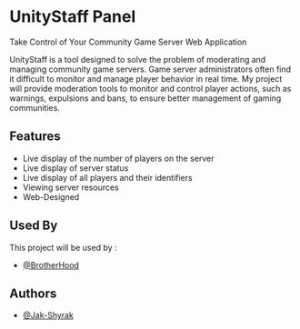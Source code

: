 # UnityStaff Panel

Take Control of Your Community Game Server
Web Application


UnityStaff is a tool designed to solve the problem of moderating and managing community game servers. Game server administrators often find it difficult to monitor and manage player behavior in real time. My project will provide moderation tools to monitor and control player actions, such as warnings, expulsions and bans, to ensure better management of gaming communities.



## Features

- Live display of the number of players on the server
- Live display of server status 
- Live display of all players and their identifiers
- Viewing server resources
- Web-Designed


## Used By

This project will be used by :

- [@BrotherHood](https://discord.gg/PdyFWAMrqj)


## Authors

- [@Jak-Shyrak](https://www.github.com/Jak-Shyrak)
